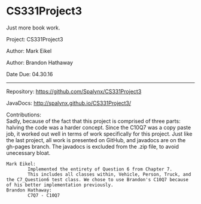 # CS331Project3
Just more book work.


Project:	CS331Project3

Author:		Mark Eikel

Author:		Brandon Hathaway

Date Due:	04.30.16

---------------------------------------------------------------------------------------------
Repository:		https://github.com/Spalynx/CS331Project3

JavaDocs:		http://spalynx.github.io/CS331Project3/



Contributions:     
		Sadly, because of the fact that this project is comprised of three parts: halving the code was a harder concept. Since the C10Q7 was a copy paste job, it worked out well in terms of work specifically for this project.
		Just like the last project, all work is presented on GitHub, and javadocs are on the gh-pages branch. The javadocs is excluded from the .zip file, to avoid unecessary bloat.

	Mark Eikel:
			Implemented the entirety of Question 6 from Chapter 7.
			This includes all classes within, Vehicle, Person, Truck, and the C7_Question6 test class. We chose to use Brandon's C10Q7 because of his better implementation previously.
	Brandon Hathaway:
			C7Q7 - C10Q7
